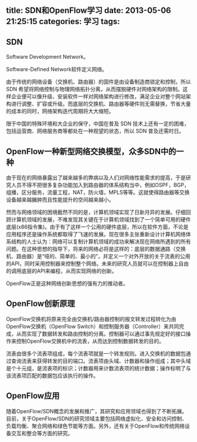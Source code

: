 title: SDN和OpenFlow学习
date: 2013-05-06 21:25:15
categories: 学习
tags:
---

## SDN

Software Development Network。 

Software-Defined Network软件定义网络。

<!--more-->

由于传统的网络设备（交换机、路由器）的固件是由设备制造商锁定和控制，所以 SDN 希望将网络控制与物理网络拓扑分离，从而摆脱硬件对网络架构的限制。这样企业便可以像升级、安装软件一样对网络架构进行修改，满足企业对整个网站架构进行调整、扩容或升级。而底层的交换机、路由器等硬件则无需替换，节省大量的成本的同时，网络架构迭代周期将大大缩短。

限于中国的特殊环境和大企业的保守，中国在普及 SDN 技术上还有一定的困难，包括运营商、网络服务商等都处在一种观望的状态，所以 SDN 普及还需时日。

## OpenFlow一种新型网络交换模型，众多SDN中的一种

由于现在的网络暴露出了越来越多的弊病以及人们对网络性能需求的提高，于是研究人员不得不把很多复杂功能加入到路由器的体系结构当中，例如OSPF，BGP，组播，区分服务，流量工程，NAT，防火墙，MPLS等等。这就使得路由器等交换设备越来越臃肿而且性能提升的空间越来越小。

然而与网络领域的困境截然不同的是，计算机领域实现了日新月异的发展。仔细回顾计算机领域的发展，不难发现其关键在于计算机领域找到了一个简单可用的硬件底层(x86指令集)。由于有了这样一个公用的硬件底层，所以在软件方面，不论是应用程序还是操作系统都取得了飞速的发展。现在很多主张重新设计计算机网络体系结构的人士认为：网络可以复制计算机领域的成功来解决现在网络所遇到的所有问题。在这种思想的指导下，将来的网络必将是这样的：底层的数据通路（交换机、路由器）是“哑的、简单的、最小的”，并定义一个对外开放的关于流表的公用的API，同时采用控制器来控制整个网络。未来的研究人员就可以在控制器上自由的调用底层的API来编程，从而实现网络的创新。

OpenFlow正是这种网络创新思想的强有力的推动者。

## OpenFlow创新原理

OpenFlow交换机将原来完全由交换机/路由器控制的报文转发过程转化为由OpenFlow交换机（OpenFlow Switch）和控制服务器（Controller）来共同完成，从而实现了数据转发和路由控制的分离。控制器可以通过事先规定好的接口操作来控制OpenFlow交换机中的流表，从而达到控制数据转发的目的。

流表由很多个流表项组成，每个流表项就是一个转发规则。进入交换机的数据包通过查询流表来获得转发的目的端口。流表项由头域、计数器和操作组成；其中头域是个十元组，是流表项的标识；计数器用来计数流表项的统计数据；操作标明了与该流表项匹配的数据包应该执行的操作。

## OpenFlow应用

随着OpenFlow/SDN概念的发展和推广，其研究和应用领域也得到了不断拓展。目前，关于OpenFlow/SDN的研究领域主要包括网络虚拟化、安全和访问控制、负载均衡、聚合网络和绿色节能等方面。另外，还有关于OpenFlow和传统网络设备交互和整合等方面的研究。

